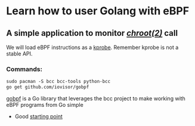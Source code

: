 # Learn how to user Golang with eBPF

## A simple application to monitor [*chroot(2)*](https://man7.org/linux/man-pages/man2/chroot.2.html) call

We will load eBPF instructions as a [kprobe](https://www.kernel.org/doc/Documentation/kprobes.txt). Remember kprobe is not a stable API.

### Commands:
```markdown
sudo pacman -S bcc bcc-tools python-bcc
go get github.com/iovisor/gobpf
```


[gobpf](https://github.com/iovisor/gobpf) is a Go library that leverages the bcc project to make working with eBPF programs from Go simple

- Good [starting point](https://github.com/iovisor/iomodules/tree/master/hover/bpf)

